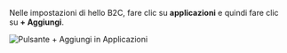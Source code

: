 Nelle impostazioni di hello B2C, fare clic su **applicazioni** e quindi fare clic su **+ Aggiungi**.

![Pulsante + Aggiungi in Applicazioni](./media/active-directory-b2c-portal-add-application/b2c-applications-add.png)